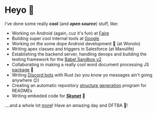 # Heyo :wave:
I've done some really **cool** (and ***open source***) stuff, like:
 - Working on Android (again, cuz it's fun) at [Faire](https://www.faire.com/)
 - Building super cool internal tools at [Google](https://cloud.google.com/anthos)
 - Working on the some dope Android development :robot: (at Wonolo)
 - Writing apex classes and triggers in Salesforce (at Manulife)
 - Establishing the backend server, handling devops and building the testing framework for the [Babel Sandbox v2](https://github.com/MLH-Fellowship/babel-sandbox-server)
 - Collaborating in making a really cool word document processing JS [package](https://github.com/SheetJS/js-word) :page_facing_up:
 - Writing [Discord bots](https://github.com/barronwei/util-bot) with Rust (so you know yo messages ain't going anywhere :wink:)
 - Creating an automatic repository [structure generation](https://github.com/MLH-Fellowship/0.2.1-readme-dirs) program for READMEs
 - Writing embeded code for [**Skynet**](https://bit.ly/395xIyN) :space_invader:

....and a whole lot [more](https://github.com/mohammedsahl?tab=repositories)! Have an amazing day and DFTBA :tada:!
